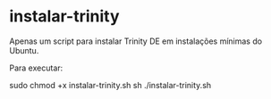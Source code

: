 # instalar-trinity
Apenas um script para instalar Trinity DE em instalações mínimas do Ubuntu.

Para executar:

sudo chmod +x instalar-trinity.sh
sh ./instalar-trinity.sh
